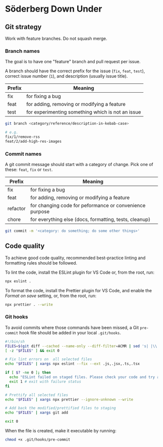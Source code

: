# Söderberg Down Under

## Git strategy

Work with feature branches. Do not squash merge.

### Branch names

The goal is to have one "feature" branch and pull request per issue.

A branch should have the correct prefix for the issue (`fix`, `feat`, `test`), correct issue number (`1`), and description (usually issue title).

| Prefix | Meaning                                           |
| ------ | ------------------------------------------------- |
| fix    | for fixing a bug                                  |
| feat   | for adding, removing or modifying a feature       |
| test   | for experimenting something which is not an issue |

```sh
git branch <category/reference/description-in-kebab-case>

# e.g.
fix/1/remove-rss
feat/2/add-high-res-images
```

### Commit names

A git commit message should start with a category of change. Pick one of these: `feat`, `fix` or `test`.

| Prefix   | Meaning                                                 |
| -------- | ------------------------------------------------------- |
| fix      | for fixing a bug                                        |
| feat     | for adding, removing or modifying a feature             |
| refactor | for changing code for peformance or convenience purpose |
| chore    | for everything else (docs, formatting, tests, cleanup)  |

```sh
git commit -m '<category: do something; do some other things>'
```

## Code quality

To achieve good code quality, recommended best-practice linting and formatting rules should be followed.

To lint the code, install the ESLint plugin for VS Code or, from the root, run:

```sh
npx eslint .
```

To format the code, install the Prettier plugin for VS Code, and enable the _Format on save_ setting, or, from the root, run:

```sh
npx prettier . --write
```

### Git hooks

To avoid commits where those commands have been missed, a Git `pre-commit` hook file should be added in your local `.git/hooks`.

```sh
#!/bin/sh
FILES=$(git diff --cached --name-only --diff-filter=ACMR | sed 's| |\\ |g')
[ -z "$FILES" ] && exit 0

# Fix lint errors on  all selected files
echo "$FILES" | xargs npx eslint --fix --ext .js,.jsx,.ts,.tsx

if [ $? -ne 0 ]; then
  echo "ESLint failed on staged files. Please check your code and try again. You can run ESLint manually via npx eslint"
  exit 1 # exit with failure status
fi

# Prettify all selected files
echo "$FILES" | xargs npx prettier --ignore-unknown --write

# Add back the modified/prettified files to staging
echo "$FILES" | xargs git add

exit 0
```

When the file is created, make it executable by running:

```sh
chmod +x .git/hooks/pre-commit
```
